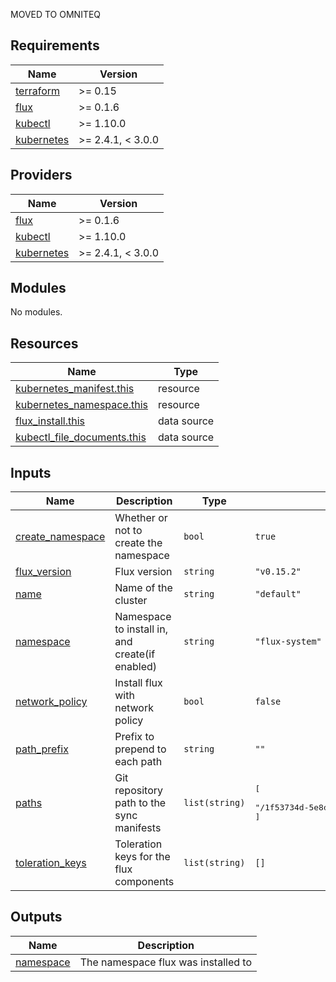 MOVED TO OMNITEQ

<!--- start terraform-docs --->
## Requirements

| Name | Version |
|------|---------|
| <a name="requirement_terraform"></a> [terraform](#requirement\_terraform) | >= 0.15 |
| <a name="requirement_flux"></a> [flux](#requirement\_flux) | >= 0.1.6 |
| <a name="requirement_kubectl"></a> [kubectl](#requirement\_kubectl) | >= 1.10.0 |
| <a name="requirement_kubernetes"></a> [kubernetes](#requirement\_kubernetes) | >= 2.4.1, < 3.0.0 |

## Providers

| Name | Version |
|------|---------|
| <a name="provider_flux"></a> [flux](#provider\_flux) | >= 0.1.6 |
| <a name="provider_kubectl"></a> [kubectl](#provider\_kubectl) | >= 1.10.0 |
| <a name="provider_kubernetes"></a> [kubernetes](#provider\_kubernetes) | >= 2.4.1, < 3.0.0 |

## Modules

No modules.

## Resources

| Name | Type |
|------|------|
| [kubernetes_manifest.this](https://registry.terraform.io/providers/hashicorp/kubernetes/latest/docs/resources/manifest) | resource |
| [kubernetes_namespace.this](https://registry.terraform.io/providers/hashicorp/kubernetes/latest/docs/resources/namespace) | resource |
| [flux_install.this](https://registry.terraform.io/providers/fluxcd/flux/latest/docs/data-sources/install) | data source |
| [kubectl_file_documents.this](https://registry.terraform.io/providers/gavinbunney/kubectl/latest/docs/data-sources/file_documents) | data source |

## Inputs

| Name | Description | Type | Default | Required |
|------|-------------|------|---------|:--------:|
| <a name="input_create_namespace"></a> [create\_namespace](#input\_create\_namespace) | Whether or not to create the namespace | `bool` | `true` | no |
| <a name="input_flux_version"></a> [flux\_version](#input\_flux\_version) | Flux version | `string` | `"v0.15.2"` | no |
| <a name="input_name"></a> [name](#input\_name) | Name of the cluster | `string` | `"default"` | no |
| <a name="input_namespace"></a> [namespace](#input\_namespace) | Namespace to install in, and create(if enabled) | `string` | `"flux-system"` | no |
| <a name="input_network_policy"></a> [network\_policy](#input\_network\_policy) | Install flux with network policy | `bool` | `false` | no |
| <a name="input_path_prefix"></a> [path\_prefix](#input\_path\_prefix) | Prefix to prepend to each path | `string` | `""` | no |
| <a name="input_paths"></a> [paths](#input\_paths) | Git repository path to the sync manifests | `list(string)` | <pre>[<br>  "/1f53734d-5e8d-4561-b9f2-b409499d098a/08cb5802-f420-4366-b7ea-ed1a5aa5307e"<br>]</pre> | no |
| <a name="input_toleration_keys"></a> [toleration\_keys](#input\_toleration\_keys) | Toleration keys for the flux components | `list(string)` | `[]` | no |

## Outputs

| Name | Description |
|------|-------------|
| <a name="output_namespace"></a> [namespace](#output\_namespace) | The namespace flux was installed to |
